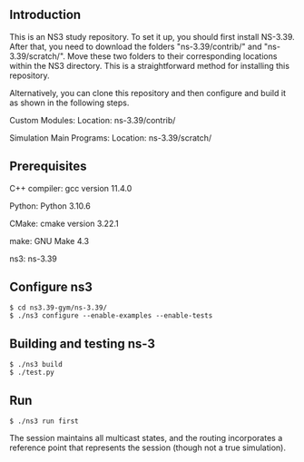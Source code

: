 
## Introduction
This is an NS3 study repository. To set it up, you should first install NS-3.39. After that, you need to download the folders "ns-3.39/contrib/" and "ns-3.39/scratch/". Move these two folders to their corresponding locations within the NS3 directory. This is a straightforward method for installing this repository.

Alternatively, you can clone this repository and then configure and build it as shown in the following steps. 

Custom Modules:
Location: ns-3.39/contrib/

Simulation Main Programs:
Location: ns-3.39/scratch/

## Prerequisites
C++ compiler: gcc version 11.4.0

Python: Python 3.10.6

CMake: cmake version 3.22.1

make: GNU Make 4.3

ns3: ns-3.39

## Configure ns3
```
$ cd ns3.39-gym/ns-3.39/
$ ./ns3 configure --enable-examples --enable-tests
```

## Building and testing ns-3

```
$ ./ns3 build
$ ./test.py
```
## Run

```
$ ./ns3 run first
```

The session maintains all multicast states, and the routing incorporates a reference point that represents the session (though not a true simulation).
